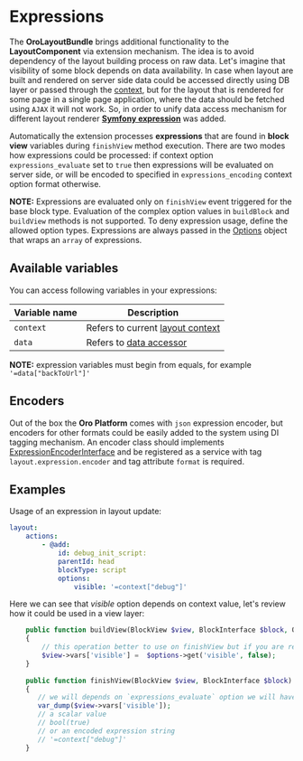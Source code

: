 Expressions
===========

The **OroLayoutBundle** brings additional functionality to the **LayoutComponent** via extension mechanism.
The idea is to avoid dependency of the layout building process on raw data. Let's imagine that visibility of some 
block depends on data availability. In case when layout are built and rendered on server side data could be accessed 
directly using DB layer or passed through the [context](./layout_context.md), but for the layout that is rendered for
some page in a single page application, where the data should be fetched using `AJAX` it will not work. So, in order 
to unify data access mechanism for different layout renderer **[Symfony expression](http://symfony.com/doc/current/components/expression_language/index.html)** was added.

Automatically the extension processes **expressions** that are found in **block view** variables during `finishView` method 
execution. 
There are two modes how expressions could be processed: if context option `expressions_evaluate` set to `true` 
then expressions will be evaluated on server side, or will be encoded to specified in 
`expressions_encoding` context option format otherwise. 

**NOTE:** Expressions are evaluated only on `finishView` event triggered for the base block type. Evaluation of the complex
option values in `buildBlock` and `buildView` methods is not supported. To deny expression usage, define the allowed option types.
Expressions are always passed in the [Options](../../../../Component/Layout/Block/Type/Options.php) object that wraps an `array` of expressions.

Available variables
-------------------

You can access following variables in your expressions:

| Variable name | Description |
|------- |-------------|
| `context` | Refers to current [layout context](./layout_context.md) |
| `data` | Refers to [data accessor](./layout_data.md) |

**NOTE:** expression variables must begin from equals, for example `'=data["backToUrl"]'`

Encoders
--------

Out of the box the **Oro Platform** comes with `json` expression encoder, but encoders for other formats could be easily 
added to the system using DI tagging mechanism. An encoder class should implements
[ExpressionEncoderInterface](../../Layout/Encoder/ExpressionEncoderInterface.php) and be registered as a service with 
tag `layout.expression.encoder` and tag attribute `format` is required.

Examples
--------

Usage of an expression in layout update:

```yaml
layout:
    actions:
        - @add:
            id: debug_init_script:
            parentId: head
            blockType: script
            options:
                visible: '=context["debug"]'
```

Here we can see that *visible* option depends on context value, let's review how it could be used in a view layer:

```php
    public function buildView(BlockView $view, BlockInterface $block, Options $options)
    {
        // this operation better to use on finishView but if you are really sure you can write like this
        $view->vars['visible'] =  $options->get('visible', false);
    }
    
    public function finishView(BlockView $view, BlockInterface $block)
    {
       // we will depends on `expressions_evaluate` option we will have
       var_dump($view->vars['visible']);
       // a scalar value
       // bool(true)
       // or an encoded expression string
       // '=context["debug"]'
    }
```
